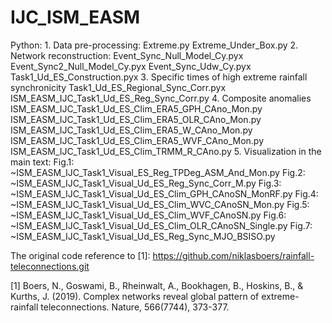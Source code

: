 # IJC_ISM_EASM

Python:
    1. Data pre-processing:
        Extreme.py
        Extreme_Under_Box.py
    2. Network reconstruction:
        Event_Sync_Null_Model_Cy.pyx
        Event_Sync2_Null_Model_Cy.pyx
        Event_Sync_Udw_Cy.pyx
        Task1_Ud_ES_Construction.pyx
    3. Specific times of high extreme rainfall synchronicity
        Task1_Ud_ES_Regional_Sync_Corr.pyx
        ISM_EASM_IJC_Task1_Ud_ES_Reg_Sync_Corr.py
    4. Composite anomalies
        ISM_EASM_IJC_Task1_Ud_ES_Clim_ERA5_GPH_CAno_Mon.py
        ISM_EASM_IJC_Task1_Ud_ES_Clim_ERA5_OLR_CAno_Mon.py
        ISM_EASM_IJC_Task1_Ud_ES_Clim_ERA5_W_CAno_Mon.py
        ISM_EASM_IJC_Task1_Ud_ES_Clim_ERA5_WVF_CAno_Mon.py
        ISM_EASM_IJC_Task1_Ud_ES_Clim_TRMM_R_CAno.py
    5. Visualization in the main text:
        Fig.1: ~ISM_EASM_IJC_Task1_Visual_ES_Reg_TPDeg_ASM_And_Mon.py
        Fig.2: ~ISM_EASM_IJC_Task1_Visual_Ud_ES_Reg_Sync_Corr_M.py
        Fig.3: ~ISM_EASM_IJC_Task1_Visual_Ud_ES_Clim_GPH_CAnoSN_MonRF.py
        Fig.4: ~ISM_EASM_IJC_Task1_Visual_Ud_ES_Clim_WVC_CAnoSN_Mon.py
        Fig.5: ~ISM_EASM_IJC_Task1_Visual_Ud_ES_Clim_WVF_CAnoSN.py
        Fig.6: ~ISM_EASM_IJC_Task1_Visual_Ud_ES_Clim_OLR_CAnoSN_Single.py
        Fig.7: ~ISM_EASM_IJC_Task1_Visual_Ud_ES_Reg_Sync_MJO_BSISO.py

The original code reference to [1]:
https://github.com/niklasboers/rainfall-teleconnections.git

[1] Boers, N., Goswami, B., Rheinwalt, A., Bookhagen, B., Hoskins, B., & Kurths, J. (2019). Complex networks reveal global pattern of extreme-rainfall teleconnections. Nature, 566(7744), 373-377.